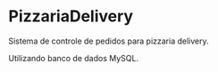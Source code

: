 # PizzariaDelivery

Sistema de controle de pedidos para pizzaria delivery.

Utilizando banco de dados MySQL.
